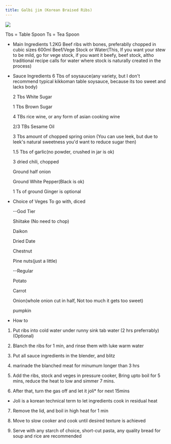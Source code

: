 ```yaml
---
title: Galbi jim (Korean Braised Ribs)
---
```


![](http://i.imgur.com/mh9LMRA.png)

Tbs = Table Spoon
Ts = Tea Spoon

* Main Ingredients
	1.2KG	Beef ribs with bones, preferablly chopped in cubic sizes
	600ml Beef/Vege Stock or Water(This, If you want your stew to be mild, go for vege stock, if you want it beefy, beef stock, altho traditional recipe calls for water where stock is naturally created in the process)

* Sauce Ingredients	
	6 Tbs of soysauce(any variety, but I don't recommend typical kikkoman table soysauce, because its too sweet and lacks body)
	
	2 Tbs White Sugar
	
	1 Tbs Brown Sugar
	
	4 TBs rice wine, or any form of asian cooking wine
	
	2/3 TBs Sesame Oil
	
	3 Tbs amount of chopped spring onion (You can use leek, but due to leek's natural sweetness you'd want to reduce sugar then) 
	
	1.5 Tbs of garlic(no powder, crushed in jar is ok)
	
	3 dried chili, chopped
	
	Ground half onion
	
	Ground White Pepper(Black is ok)

	1 Ts of ground Ginger is optional

* Choice of Veges To go with, diced
	
	--God Tier
	
	Shiitake (No need to chop)
	
	Daikon
	
	Dried Date
	
	Chestnut
	
	Pine nuts(just a little)
	
	--Regular
	
	Potato
	
	Carrot
	
	Onion(whole onion cut in half, Not too much it gets too sweet)
	
	pumpkin

* How to

1) Put ribs into cold water under runny sink tab water (2 hrs preferrably)(Optional)

2) Blanch the ribs for 1 min, and rinse them with luke warm water

3) Put all sauce ingredients in the blender, and blitz

4) marinade the blanched meat for minumum longer than 3 hrs

5) Add the ribs, stock and veges in pressure cooker, Bring upto boil for 5 mins, reduce the heat to low and simmer 7 mins.

6) After that, turn the gas off and let it joli* for next 15mins

* Joli is a korean technical term to let ingredients cook in residual heat

7) Remove the lid, and boil in high heat for 1 min

8) Move to slow cooker and cook until desired texture is achieved

9) Serve with any starch of choice, short-cut pasta, any quality bread for soup and rice are recommended 
